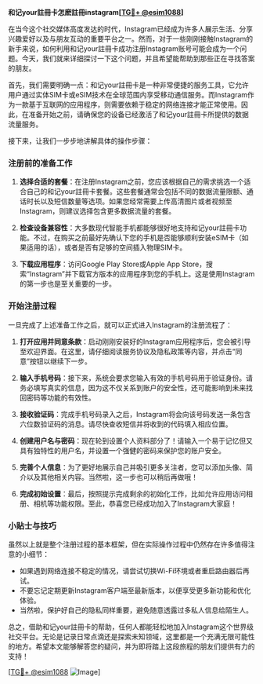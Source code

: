 **和记your註冊卡怎麽註冊instagram[[TG💪+ @esim1088](https://t.me/s/esim1088)]**

在当今这个社交媒体高度发达的时代，Instagram已经成为许多人展示生活、分享兴趣爱好以及与朋友互动的重要平台之一。然而，对于一些刚刚接触Instagram的新手来说，如何利用和记your註冊卡成功注册Instagram账号可能会成为一个问题。今天，我们就来详细探讨一下这个问题，并且希望能帮助到那些正在寻找答案的朋友。

首先，我们需要明确一点：和记your註冊卡是一种非常便捷的服务工具，它允许用户通过实体SIM卡或eSIM技术在全球范围内享受移动通信服务。而Instagram作为一款基于互联网的应用程序，则需要依赖于稳定的网络连接才能正常使用。因此，在准备开始之前，请确保您的设备已经激活了和记your註冊卡所提供的数据流量服务。

接下来，让我们一步步地讲解具体的操作步骤：

### 注册前的准备工作

1. **选择合适的套餐**：在注册Instagram之前，您应该根据自己的需求挑选一个适合自己的和记your註冊卡套餐。这些套餐通常会包括不同的数据流量限额、通话时长以及短信数量等选项。如果您经常需要上传高清图片或者视频至Instagram，则建议选择包含更多数据流量的套餐。
   
2. **检查设备兼容性**：大多数现代智能手机都能够很好地支持和记your註冊卡功能。不过，在购买之前最好先确认下您的手机是否能够顺利安装eSIM卡（如果适用的话），或者是否有足够的空间插入物理SIM卡。

3. **下载应用程序**：访问Google Play Store或Apple App Store，搜索“Instagram”并下载官方版本的应用程序到您的手机上。这是使用Instagram的第一步也是至关重要的一步。

### 开始注册过程

一旦完成了上述准备工作之后，就可以正式进入Instagram的注册流程了：

1. **打开应用并同意条款**：启动刚刚安装好的Instagram应用程序后，您会被引导至欢迎界面。在这里，请仔细阅读服务协议及隐私政策等内容，并点击“同意”按钮以继续下一步。

2. **输入手机号码**：接下来，系统会要求您输入有效的手机号码用于验证身份。请务必填写真实的信息，因为这不仅关系到账户的安全性，还可能影响到未来找回密码等功能的有效性。

3. **接收验证码**：完成手机号码录入之后，Instagram将会向该号码发送一条包含六位数验证码的消息。请尽快查收短信并将收到的代码填入相应位置。

4. **创建用户名与密码**：现在轮到设置个人资料部分了！请输入一个易于记忆但又具有独特性的用户名，并设置一个强健的密码来保护您的账户安全。

5. **完善个人信息**：为了更好地展示自己并吸引更多关注者，您可以添加头像、简介以及其他相关内容。当然啦，这一步也可以稍后再做哦！

6. **完成初始设置**：最后，按照提示完成剩余的初始化工作，比如允许应用访问相册、相机等功能权限。至此，恭喜您已经成功加入了Instagram大家庭！

### 小贴士与技巧

虽然以上就是整个注册过程的基本框架，但在实际操作过程中仍然存在许多值得注意的小细节：

- 如果遇到网络连接不稳定的情况，请尝试切换Wi-Fi环境或者重启路由器后再试。
- 不要忘记定期更新Instagram客户端至最新版本，以便享受更多新功能和优化体验。
- 当然啦，保护好自己的隐私同样重要，避免随意透露过多私人信息给陌生人。

总之，借助和记your註冊卡的帮助，任何人都能轻松地加入Instagram这个世界级社交平台。无论是记录日常点滴还是探索未知领域，这里都是一个充满无限可能性的地方。希望本文能够解答您的疑问，并为即将踏上这段旅程的朋友们提供有力的支持！

[[TG💪+ @esim1088](https://t.me/s/esim1088) ![Image](https://i.postimg.cc/4NQfJmqS/Snipaste-2025-05-13-00-14-12.png)]